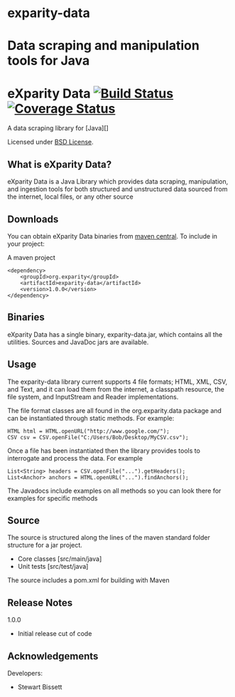 # exparity-data
Data scraping and manipulation tools for Java
=======
eXparity Data  [![Build Status](https://travis-ci.org/eXparity/exparity-data.svg?branch=master)](https://travis-ci.org/eXparity/exparity-data) [![Coverage Status](https://coveralls.io/repos/eXparity/exparity-data/badge.png?branch=master)](https://coveralls.io/r/eXparity/exparity-data?branch=master)
=============

A data scraping library for [Java][]

Licensed under [BSD License][].

What is eXparity Data?
-----------------
eXparity Data is a Java Library which provides data scraping, manipulation, and ingestion tools for both structured and unstructured data sourced from the internet, local files, or any other source

Downloads
---------
You can obtain eXparity Data binaries from [maven central][]. To include in your project:

A maven project

    <dependency>
        <groupId>org.exparity</groupId>
        <artifactId>exparity-data</artifactId>
        <version>1.0.0</version>
    </dependency>

            
Binaries
--------
eXparity Data has a single binary, exparity-data.jar, which contains all the utilities. Sources and JavaDoc jars are available.

Usage
-------------

The exparity-data library current supports 4 file formats; HTML, XML, CSV, and Text, and it can load them from the internet, a classpath resource, the file system, and InputStream and Reader implementations.

The file format classes are all found in the org.exparity.data package and can be instantiated through static methods. For example:

	HTML html = HTML.openURL("http://www.google.com/");
	CSV csv = CSV.openFile("C:/Users/Bob/Desktop/MyCSV.csv");

Once a file has been instantiated then the library provides tools to interrogate and process the data. For example

	List<String> headers = CSV.openFile("...").getHeaders();
	List<Anchor> anchors = HTML.openURL("...").findAnchors();


The Javadocs include examples on all methods so you can look there for examples for specific methods

Source
------
The source is structured along the lines of the maven standard folder structure for a jar project.

  * Core classes [src/main/java]
  * Unit tests [src/test/java]

The source includes a pom.xml for building with Maven 

Release Notes
-------------
1.0.0 
  * Initial release cut of code

Acknowledgements
----------------
Developers:
  * Stewart Bissett


[BSD License]: http://opensource.org/licenses/BSD-3-Clause
[Maven central]: http://search.maven.org/#search%7Cga%7C1%7Ca%3A%22exparity-data%22